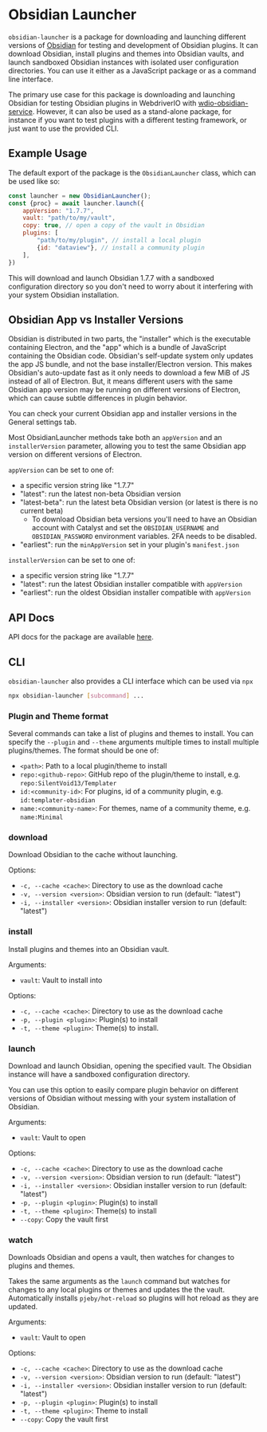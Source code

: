 # Obsidian Launcher

`obsidian-launcher` is a package for downloading and launching different versions of [Obsidian](https://obsidian.md)
for testing and development of Obsidian plugins. It can download Obsidian, install plugins and themes into Obsidian
vaults, and launch sandboxed Obsidian instances with isolated user configuration directories. You can use it either as
a JavaScript package or as a command line interface.

The primary use case for this package is downloading and launching Obsidian for testing Obsidian plugins in WebdriverIO
with [wdio-obsidian-service](https://jesse-r-s-hines.github.io/wdio-obsidian-service/modules/wdio-obsidian-service.html). 
However, it can also be used as a stand-alone package, for instance if you want to test plugins with a different 
testing framework, or just want to use the provided CLI.

## Example Usage
The default export of the package is the `ObsidianLauncher` class, which can be used like so:
```js
const launcher = new ObsidianLauncher();
const {proc} = await launcher.launch({
    appVersion: "1.7.7",
    vault: "path/to/my/vault",
    copy: true, // open a copy of the vault in Obsidian
    plugins: [
        "path/to/my/plugin", // install a local plugin
        {id: "dataview"}, // install a community plugin
    ],
})
```
This will download and launch Obsidian 1.7.7 with a sandboxed configuration directory so you don't need to worry about
it interfering with your system Obsidian installation.

## Obsidian App vs Installer Versions
Obsidian is distributed in two parts, the "installer" which is the executable containing Electron, and the "app" which
is a bundle of JavaScript containing the Obsidian code. Obsidian's self-update system only updates the app JS bundle,
and not the base installer/Electron version. This makes Obsidian's auto-update fast as it only needs to download a few
MiB of JS instead of all of Electron. But, it means different users with the same Obsidian app version may be running on
different versions of Electron, which can cause subtle differences in plugin behavior.

You can check your current Obsidian app and installer versions in the General settings tab.

Most ObsidianLauncher methods take both an `appVersion` and an `installerVersion` parameter, allowing you to test the
same Obsidian app version on different versions of Electron.

`appVersion` can be set to one of:
- a specific version string like "1.7.7"
- "latest": run the latest non-beta Obsidian version
- "latest-beta": run the latest beta Obsidian version (or latest is there is no current beta)
    - To download Obsidian beta versions you'll need to have an Obsidian account with Catalyst and set the 
      `OBSIDIAN_USERNAME` and `OBSIDIAN_PASSWORD` environment variables. 2FA needs to be disabled.
- "earliest": run the `minAppVersion` set in your plugin's `manifest.json`

`installerVersion` can be set to one of:
- a specific version string like "1.7.7"
- "latest": run the latest Obsidian installer compatible with `appVersion`
- "earliest": run the oldest Obsidian installer compatible with `appVersion`

## API Docs
API docs for the package are available [here](https://jesse-r-s-hines.github.io/wdio-obsidian-service/modules/obsidian-launcher.html).

## CLI
`obsidian-launcher` also provides a CLI interface which can be used via `npx`
```bash
npx obsidian-launcher [subcommand] ...
```

### Plugin and Theme format
Several commands can take a list of plugins and themes to install. You can specify the `--plugin` and `--theme`
arguments multiple times to install multiple plugins/themes. The format should be one of:
- `<path>`: Path to a local plugin/theme to install
- `repo:<github-repo>`: GitHub repo of the plugin/theme to install, e.g. `repo:SilentVoid13/Templater`
- `id:<community-id>`: For plugins, id of a community plugin, e.g. `id:templater-obsidian`
- `name:<community-name>`: For themes, name of a community theme, e.g. `name:Minimal`

### download
Download Obsidian to the cache without launching.

Options:
- `-c, --cache <cache>`: Directory to use as the download cache
- `-v, --version <version>`: Obsidian version to run (default: "latest")
- `-i, --installer <version>`: Obsidian installer version to run (default: "latest")

### install
Install plugins and themes into an Obsidian vault.

Arguments:
- `vault`: Vault to install into

Options:
- `-c, --cache <cache>`: Directory to use as the download cache
- `-p, --plugin <plugin>`: Plugin(s) to install
- `-t, --theme <plugin>`: Theme(s) to install.

### launch
Download and launch Obsidian, opening the specified vault. The Obsidian instance will have a sandboxed configuration
directory.

You can use this option to easily compare plugin behavior on different versions of Obsidian without messing with your
system installation of Obsidian.

Arguments:
- `vault`: Vault to open

Options:
- `-c, --cache <cache>`: Directory to use as the download cache
- `-v, --version <version>`: Obsidian version to run (default: "latest")
- `-i, --installer <version>`: Obsidian installer version to run (default: "latest")
- `-p, --plugin <plugin>`: Plugin(s) to install
- `-t, --theme <plugin>`: Theme(s) to install
- `--copy`: Copy the vault first

### watch
Downloads Obsidian and opens a vault, then watches for changes to plugins and themes.

Takes the same arguments as the `launch` command but watches for changes to any local plugins or themes and updates the
the vault. Automatically installs `pjeby/hot-reload` so plugins will hot reload as they are updated.

Arguments:
- `vault`: Vault to open

Options:
- `-c, --cache <cache>`: Directory to use as the download cache
- `-v, --version <version>`: Obsidian version to run (default: "latest")
- `-i, --installer <version>`: Obsidian installer version to run (default: "latest")
- `-p, --plugin <plugin>`: Plugin(s) to install
- `-t, --theme <plugin>`: Theme to install
- `--copy`: Copy the vault first
